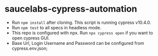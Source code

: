 # saucelabs-cypress-automation
- Run `npm install` after cloning. This script is running cypress v10.4.0.
- Run `npm test` to all specs in headless mode.
- This repo is configured with npx. Run `npx cypress open` if you want to open cypress GUI.
- Base Url, Login Username and Password can be configured from cypress.env.json;